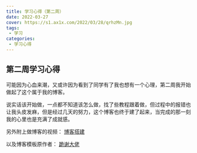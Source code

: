 ```yaml
---
title: 学习心得（第二周）
date: 2022-03-27
cover: https://s1.ax1x.com/2022/03/28/qrhzMn.jpg
tags:
 - 学习
categories:
 - 学习心得
---
```

## 第二周学习心得

  可能因为心血来潮，又或许因为看到了同学有了我也想有一个心理，第二周我开始做起了这个属于我的博客。

  说实话该开始做，一点都不知道该怎么做，找了些教程跟着做，但过程中的报错也让我头皮发麻，但是经过几天的努力，这个博客也终于建了起来，当完成的那一刻我的心里也是充满了成就感。

 另外附上做博客的视频：
 <a href="https://www.bilibili.com/video/BV1pY4y1s7yp" target="_blank">博客搭建</a>

 以及博客模板原作者：
 <a href="https://www.zealsay.com" target="_blank">跪谢大佬</a>